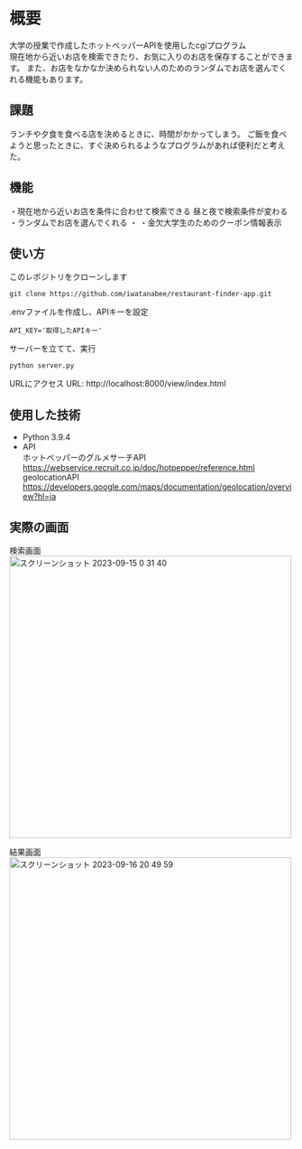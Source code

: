 # 概要
大学の授業で作成したホットペッパーAPIを使用したcgiプログラム<br>
現在地から近いお店を検索できたり、お気に入りのお店を保存することができます。
また、お店をなかなか決められない人のためのランダムでお店を選んでくれる機能もあります。

## 課題
ランチや夕食を食べる店を決めるときに、時間がかかってしまう。
ご飯を食べようと思ったときに、すぐ決められるようなプログラムがあれば便利だと考えた。

## 機能
・現在地から近いお店を条件に合わせて検索できる 昼と夜で検索条件が変わる
・ランダムでお店を選んでくれる
・
・金欠大学生のためのクーポン情報表示

## 使い方
このレポジトリをクローンします
```
git clone https://github.com/iwatanabee/restaurant-finder-app.git
```
.envファイルを作成し、APIキーを設定
``` .env
API_KEY='取得したAPIキー'
```
サーバーを立てて、実行
```
python server.py
```
URLにアクセス
URL: http://localhost:8000/view/index.html

## 使用した技術
- Python 3.9.4
- API <br>
ホットペッパーのグルメサーチAPI<br>
https://webservice.recruit.co.jp/doc/hotpepper/reference.html<br>
geolocationAPI <br>https://developers.google.com/maps/documentation/geolocation/overview?hl=ja

## 実際の画面
検索画面<br>
<img width="500" alt="スクリーンショット 2023-09-15 0 31 40" src="https://github.com/iwatanabee/restaurant-finder-app/assets/83575309/425870ed-09f0-4cd4-835a-c13bf5667694">

結果画面<br>
<img width="500" alt="スクリーンショット 2023-09-16 20 49 59" src="https://github.com/iwatanabee/restaurant-finder-app/assets/83575309/12c9ba1b-f392-4941-8e06-63a0e303605e">

